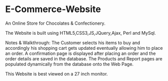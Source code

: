 # E-Commerce-Website


An Online Store for Chocolates & Confectionery. 

The Website is built using HTML5,CSS3,JS,JQuery,Ajax, Perl and MySql. 

Notes & Walkthrough:
The Customer selects his items to buy and accordingly his shopping cart gets updated eventually allowing him to place an order. 
A confirmation page is displayed after placing an order and the order details are saved in the database.
The Products and Report pages are populated dynamically from the database onto the Web Page.

This Website is best viewed on a 27 inch monitor.
